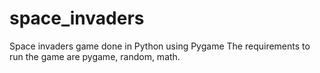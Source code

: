 # space_invaders
Space invaders game done in Python using Pygame
The requirements to run the game are pygame, random, math.


